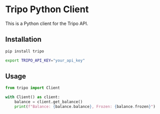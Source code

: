 # Tripo Python Client

This is a Python client for the Tripo API.

## Installation

```bash
pip install tripo
```

```bash
export TRIPO_API_KEY="your_api_key"
```

## Usage

```python
from tripo import Client

with Client() as client:
    balance = client.get_balance()
    print(f"Balance: {balance.balance}, Frozen: {balance.frozen}")
```

